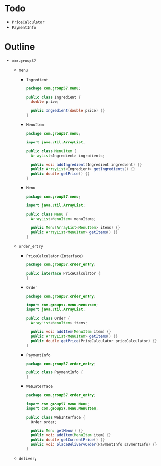 # Todo

- `PriceCalculator`
- `PaymentInfo`

# Outline

- `com.group57`

  - `menu`

    - `Ingredient`

      ```java
      package com.group57.menu;
      
      public class Ingredient {
      	double price;
          
      	public Ingredient(double price) {}
      }
      ```

    - `MenuItem`

      ```java
      package com.group57.menu;
      
      import java.util.ArrayList;
      
      public class MenuItem {
      	ArrayList<Ingredient> ingredients;
      	
      	public void addIngredient(Ingredient ingredient) {}
      	public ArrayList<Ingredient> getIngredients() {}
      	public double getPrice() {}
      }
      ```

    - `Menu`

      ```java
      package com.group57.menu;
      
      import java.util.ArrayList;
      
      public class Menu {
      	ArrayList<MenuItem> menuItems;
      	
      	public Menu(ArrayList<MenuItem> items) {}
      	public ArrayList<MenuItem> getItems() {}
      }
      ```

      

  - `order_entry`

    - `PriceCalculator` (`Interface`) 

      ```java
      package com.group57.order_entry;
      
      public interface PriceCalculator {
      }
      ```

    - `Order`

      ```java
      package com.group57.order_entry;
      
      import com.group57.menu.MenuItem;
      import java.util.ArrayList;
      
      public class Order {
      	ArrayList<MenuItem> items;
      
      	public void addItem(MenuItem item) {}
      	public ArrayList<MenuItem> getItems() {}
      	public double getPrice(PriceCalculator priceCalculator) {}
      }
      
      ```

    - `PaymentInfo`

      ```java
      package com.group57.order_entry;
      
      public class PaymentInfo {
      }
      ```

    - `WebInterface`

      ```java
      package com.group57.order_entry;
      
      import com.group57.menu.Menu;
      import com.group57.menu.MenuItem;
      
      public class WebInterface {
      	Order order;
      
      	public Menu getMenu() {}
      	public void addItem(MenuItem item) {}
      	public double getCurrentPrice() {}
      	public void placeDeliveryOrder(PaymentInfo paymentInfo) {}
      }
      
      ```

  - `delivery`